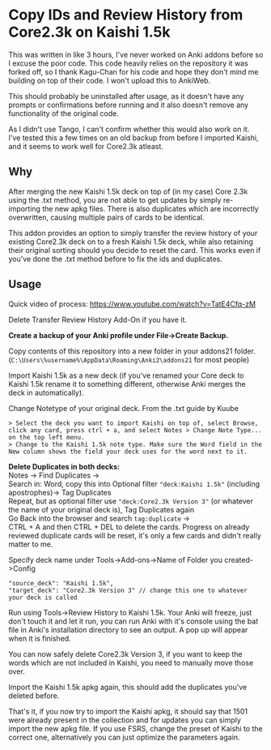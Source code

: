 # Copy IDs and Review History from Core2.3k on Kaishi 1.5k

This was written in like 3 hours, I've never worked on Anki addons before so I excuse the poor code. This code heavily relies on the repository it was forked off, so I thank Kagu-Chan for his code and hope they don't mind me building on top of their code. I won't upload this to AnkiWeb.

This should probably be uninstalled after usage, as it doesn't have any prompts or confirmations before running and it also doesn't remove any functionality of the original code.

As I didn't use Tango, I can't confirm whether this would also work on it. I've tested this a few times on an old backup from before I imported Kaishi, and it seems to work well for Core2.3k atleast.

## Why
After merging the new Kaishi 1.5k deck on top of (in my case) Core 2.3k using the .txt method, you are not able to get updates by simply re-importing the new apkg files. There is also duplicates which are incorrectly overwritten, causing multiple pairs of cards to be identical.

This addon provides an option to simply transfer the review history of your existing Core2.3k deck on to a fresh Kaishi 1.5k deck, while also retaining their original sorting should you decide to reset the card. This works even if you've done the .txt method before to fix the ids and duplicates.

## Usage

Quick video of process: https://www.youtube.com/watch?v=TatE4Cfq-zM

Delete Transfer Review History Add-On if you have it.

__Create a backup of your Anki profile under File->Create Backup.__

Copy contents of this repository into a new folder in your addons21 folder. 
(```C:\Users\%username%\AppData\Roaming\Anki2\addons21``` for most people)

Import Kaishi 1.5k as a new deck (if you've renamed your Core deck to Kaishi 1.5k rename it to something different, otherwise Anki merges the deck in automatically).

Change Notetype of your original deck. From the .txt guide by Kuube
```
> Select the deck you want to import Kaishi on top of, select Browse, click any card, press ctrl + a, and select Notes > Change Note Type... on the top left menu.  
> Change to the Kaishi 1.5k note type. Make sure the Word field in the New column shows the field your deck uses for the word next to it. 
```
__Delete Duplicates in both decks:__  
Notes -> Find Duplicates ->   
Search in: Word, copy this into Optional filter ```"deck:Kaishi 1.5k"``` (including apostrophes)-> Tag Duplicates  
Repeat, but as optional filter use ```"deck:Core2.3k Version 3"``` (or whatever the name of your original deck is), Tag Duplicates again  
Go Back into the browser and search ```tag:duplicate``` ->  
CTRL + A and then CTRL + DEL to delete the cards. Progress on already reviewed duplicate cards will be reset, it's only a few cards and didn't really matter to me.

Specify deck name under Tools->Add-ons->Name of Folder you created->Config

```
"source_deck": "Kaishi 1.5k", 
"target_deck": "Core2.3k Version 3" // change this one to whatever your deck is called
```

Run using Tools->Review History to Kaishi 1.5k. Your Anki will freeze, just don't touch it and let it run, you can run Anki with it's console using the bat file in Anki's installation directory to see an output. A pop up will appear when it is finished.

You can now safely delete Core2.3k Version 3, if you want to keep the words which are not included in Kaishi, you need to manually move those over.

Import the Kaishi 1.5k apkg again, this should add the duplicates you've deleted before.

That's it, if you now try to import the Kaishi apkg, it should say that 1501 were already present in the collection and for updates you can simply import the new apkg file. If you use FSRS, change the preset of Kaishi to the correct one, alternatively you can just optimize the parameters again.
